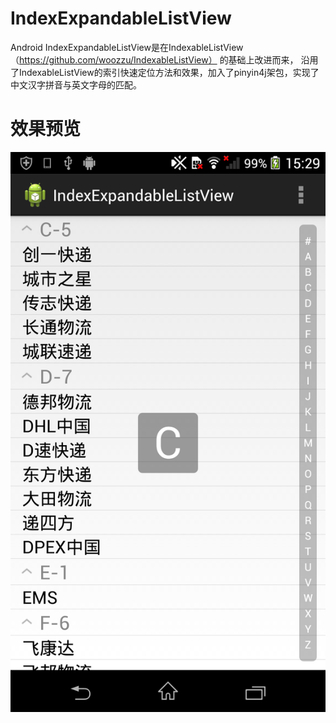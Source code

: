 ﻿IndexExpandableListView
===========

Android IndexExpandableListView是在IndexableListView （https://github.com/woozzu/IndexableListView） 的基础上改进而来，
沿用了IndexableListView的索引快速定位方法和效果，加入了pinyin4j架包，实现了中文汉字拼音与英文字母的匹配。

效果预览
===========

 ![image](https://github.com/aspook/IndexExpandableListView/raw/master/screenshot/IndexExpandableListView.png)